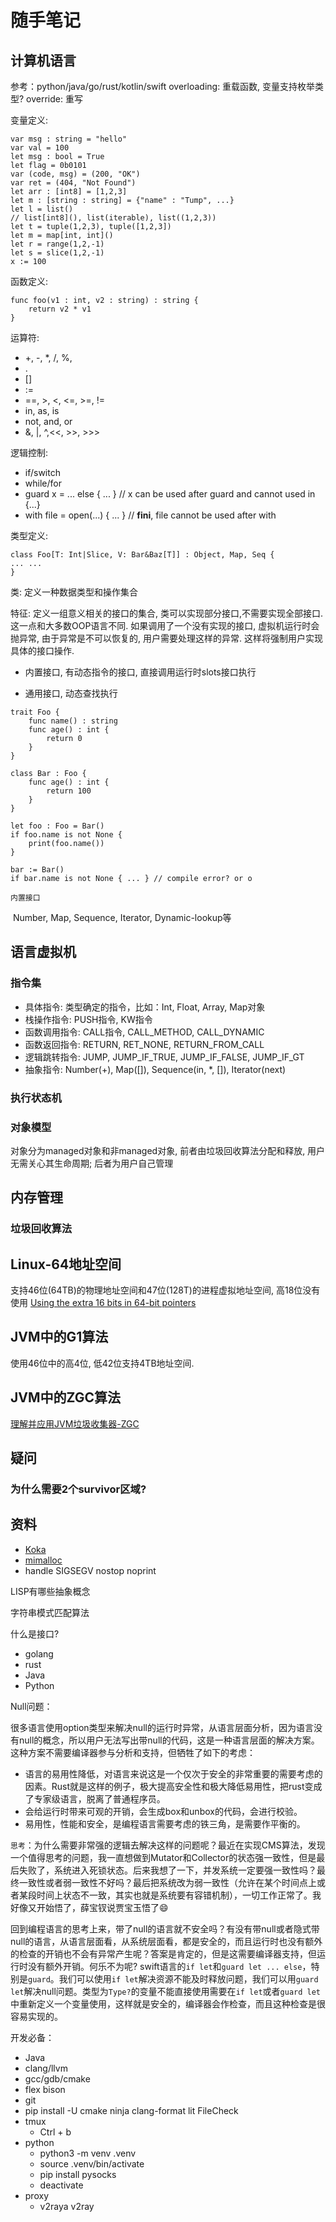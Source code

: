 
# 随手笔记
## 计算机语言

参考：python/java/go/rust/kotlin/swift
overloading: 重载函数, 变量支持枚举类型?
override: 重写

变量定义:

```
var msg : string = "hello"
var val = 100
let msg : bool = True
let flag = 0b0101
var (code, msg) = (200, "OK")
var ret = (404, "Not Found")
let arr : [int8] = [1,2,3]
let m : [string : string] = {"name" : "Tump", ...}
let l = list()
// list[int8](), list(iterable), list((1,2,3))
let t = tuple(1,2,3), tuple([1,2,3])
let m = map[int, int]()
let r = range(1,2,-1)
let s = slice(1,2,-1)
x := 100
```

函数定义:

```
func foo(v1 : int, v2 : string) : string {
	return v2 * v1
}
```

运算符:

- +, -, *, /, %,
- .
- []
- :=
- ==, >, <, <=, >=, !=
- in, as, is
- not, and, or
- &, |, ^,<<, >>, >>>

逻辑控制:

- if/switch
- while/for
- guard x = ... else { ... }  // x can be used after guard and cannot used in {...}
- with file = open(...) { ... } // __fini__, file cannot be used after with

类型定义:

```
class Foo[T: Int|Slice, V: Bar&Baz[T]] : Object, Map, Seq {
... ...
}
```

类: 定义一种数据类型和操作集合

特征: 定义一组意义相关的接口的集合, 类可以实现部分接口,不需要实现全部接口.这一点和大多数OOP语言不同. 如果调用了一个没有实现的接口, 虚拟机运行时会抛异常, 由于异常是不可以恢复的, 用户需要处理这样的异常. 这样将强制用户实现具体的接口操作.

- 内置接口, 有动态指令的接口, 直接调用运行时slots接口执行

- 通用接口, 动态查找执行

```
trait Foo {
	func name() : string
	func age() : int {
		return 0
	}
}

class Bar : Foo {
	func age() : int {
		return 100
	}
}

let foo : Foo = Bar()
if foo.name is not None {
	print(foo.name())
}

bar := Bar()
if bar.name is not None { ... } // compile error? or o
```



`内置接口`

​	Number, Map, Sequence, Iterator, Dynamic-lookup等



## 语言虚拟机

### 指令集

- 具体指令: 类型确定的指令，比如：Int, Float, Array, Map对象
- 栈操作指令: PUSH指令, KW指令
- 函数调用指令: CALL指令, CALL_METHOD, CALL_DYNAMIC
- 函数返回指令: RETURN, RET_NONE,  RETURN_FROM_CALL
- 逻辑跳转指令: JUMP, JUMP_IF_TRUE, JUMP_IF_FALSE, JUMP_IF_GT
- 抽象指令: Number(+), Map([]), Sequence(in, *, []), Iterator(next)

### 执行状态机
### 对象模型
对象分为managed对象和非managed对象, 前者由垃圾回收算法分配和释放, 用户无需关心其生命周期; 后者为用户自己管理

## 内存管理
### 垃圾回收算法

## Linux-64地址空间

支持46位(64TB)的物理地址空间和47位(128T)的进程虚拟地址空间, 高18位没有使用
[Using the extra 16 bits in 64-bit pointers](https://stackoverflow.com/questions/16198700/using-the-extra-16-bits-in-64-bit-pointers)

## JVM中的G1算法
使用46位中的高4位, 低42位支持4TB地址空间.


## JVM中的ZGC算法

[理解并应用JVM垃圾收集器-ZGC](https://zhuanlan.zhihu.com/p/105921339 "理解并应用JVM垃圾收集器")

## 疑问

### 为什么需要2个survivor区域?

## 资料
- [Koka](https://koka-lang.github.io/koka/doc/index.html, "A Functional Language with Effect Types and Handlers")
- [mimalloc](https://github.com/microsoft/mimalloc)
- handle SIGSEGV nostop noprint

LISP有哪些抽象概念

字符串模式匹配算法

什么是接口?

- golang
- rust
- Java
- Python

Null问题：

很多语言使用option类型来解决null的运行时异常，从语言层面分析，因为语言没有null的概念，所以用户无法写出带null的代码，这是一种语言层面的解决方案。这种方案不需要编译器参与分析和支持，但牺牲了如下的考虑：

- 语言的易用性降低，对语言来说这是一个仅次于安全的非常重要的需要考虑的因素。Rust就是这样的例子，极大提高安全性和极大降低易用性，把rust变成了专家级语言，脱离了普通程序员。
- 会给运行时带来可观的开销，会生成box和unbox的代码，会进行校验。
- 易用性，性能和安全，是编程语言需要考虑的铁三角，是需要作平衡的。

`思考`：为什么需要非常强的逻辑去解决这样的问题呢？最近在实现CMS算法，发现一个值得思考的问题，我一直想做到Mutator和Collector的状态强一致性，但是最后失败了，系统进入死锁状态。后来我想了一下，并发系统一定要强一致性吗？最终一致性或者弱一致性不好吗？最后把系统改为弱一致性（允许在某个时间点上或者某段时间上状态不一致，其实也就是系统要有容错机制），一切工作正常了。我好像又开始悟了，薛宝钗说贾宝玉悟了😄

回到编程语言的思考上来，带了null的语言就不安全吗？有没有带null或者隐式带null的语言，从语言层面看，从系统层面看，都是安全的，而且运行时也没有额外的检查的开销也不会有异常产生呢？答案是肯定的，但是这需要编译器支持，但运行时没有额外开销。何乐不为呢? swift语言的`if let`和`guard let ... else`，特别是`guard`。我们可以使用`if let`解决资源不能及时释放问题，我们可以用`guard let`解决null问题。类型为`Type?`的变量不能直接使用需要在`if let`或者`guard let`中重新定义一个变量使用，这样就是安全的，编译器会作检查，而且这种检查是很容易实现的。







开发必备：

- Java
- clang/llvm
- gcc/gdb/cmake
- flex bison
- git
-  pip install -U cmake ninja clang-format lit FileCheck
- tmux
  - Ctrl + b
- python
  - python3 -m venv .venv
  - source .venv/bin/activate
  - pip install pysocks
  - deactivate
- proxy
  - v2raya v2ray
